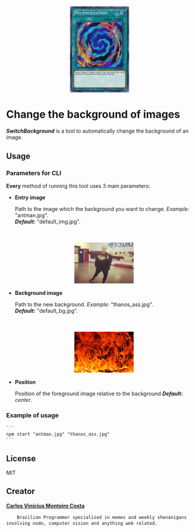 <div align="center">
	<br>
	<br>
	<img width="160" src="media/logo.jpg" alt="SwitchBackground">
	<br>
</div>

# Change the background of images

***SwitchBackground*** is a tool to automatically change the background of an image.


## Usage


### Parameters for CLI

**Every** method of running this tool uses 3 main parameters:

- **Entry image** 
    
    Path to the image which the background you want to change. 
    *Example:* "antman.jpg".    
    ***Default:*** "default_img.jpg".  
    <div align="center">
	<br>
	<br>
	<img width="160" src="default_img.jpg" alt="Default_img">
	<br>
    </div>

      

- **Background image** 
    
    Path to the new background. 
    *Example:* "thanos_ass.jpg".    
    ***Default:*** "default_bg.jpg".  
    <div align="center">
	<br>
	<br>
	<img width="160" src="default_bg.jpg" alt="Default_bg">
	<br>
    </div>


- **Position** 
    
    Position of the foreground image relative to the background
    ***Default:*** *center*.  

    
### Example of usage
    ``` 
    npm start "antman.jpg" "thanos_ass.jpg"
    ```

    



## License

MIT


## Creator
[**Carlos Vinícius Monteiro Costa**](https://github.com/Cvmcosta)  

        Brazilian Programmer specialized in memes and weekly shenanigans involving node, computer vision and anything web related.